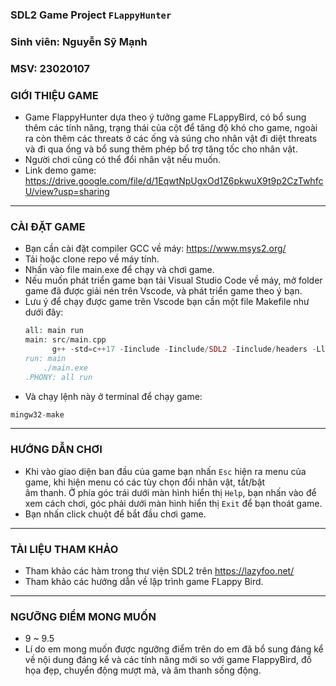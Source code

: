 ### SDL2 Game Project `FLappyHunter`
### Sinh viên: Nguyễn Sỹ Mạnh 
### MSV: 23020107  

### GIỚI THIỆU GAME 
* Game FlappyHunter dựa theo ý tưởng game FLappyBird, có bổ sung thêm các tính năng, trạng thái của cột để tăng độ khó cho game,
ngoài ra còn thêm các threats ở các ống và súng cho nhân vật đi diệt threats và đi qua ống và bổ sung thêm phép bổ trợ tăng tốc
cho nhân vật. 
* Người chơi cũng có thể đổi nhân vật nếu muốn.
* Link demo game: https://drive.google.com/file/d/1EqwtNpUgxOd1Z6pkwuX9t9p2CzTwhfcU/view?usp=sharing
***
### CÀI ĐẶT GAME
* Bạn cần cài đặt compiler GCC về máy: https://www.msys2.org/
* Tải hoặc clone repo về máy tính.
* Nhấn vào file main.exe để chạy và chơi game.
* Nếu muốn phát triển game bạn tải Visual Studio Code về máy, mở folder game đã được giải nén trên Vscode, và phát triển game theo
ý bạn.
* Lưu ý để chạy được game trên Vscode bạn cần một file Makefile như dưới đây: 
  ```php
  all: main run
  main: src/main.cpp
        g++ -std=c++17 -Iinclude -Iinclude/SDL2 -Iinclude/headers -Llib src/*.cpp -o main.exe -lmingw32 -lSDL2main -lSDL2 -lSDL2_image -lSDL2_mixer -lSDL2_ttf
  run: main 
      ./main.exe
  .PHONY: all run
  ```
 * Và chạy lệnh này ở terminal để chạy game:
 ```php
 mingw32-make
 ```
***
### HƯỚNG DẪN CHƠI
* Khi vào giao diện ban đầu của game bạn nhấn `Esc` hiện ra menu của game, khi hiện menu có các tùy chọn đổi nhân vật, tắt/bật  
âm thanh. Ở phía góc trái dưới màn hình hiển thị `Help`, bạn nhấn vào để xem cách chơi, góc phải dưới màn hình hiển thị `Exit` để
bạn thoát game.
* Bạn nhấn click chuột để bắt đầu chơi game.
***
### TÀI LIỆU THAM KHẢO 
* Tham khảo các hàm trong thư viện SDL2 trên https://lazyfoo.net/
* Tham khảo các hướng dẫn về lập trình game FLappy Bird.
***
### NGƯỠNG ĐIỂM MONG MUỐN 
* 9 ~ 9.5
* Lí do em mong muốn được ngưỡng điểm trên do em đã bổ sung đáng kể về nội dung đáng kể và các tính năng mới so với game FlappyBird, đồ họa
đẹp, chuyển động mượt mà, và âm thanh sống động.  
